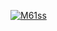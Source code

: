 [![M61ss](https://api.microlink.io/?url=https%3A%2F%2Fm61ss.github.io%2Ftuo-repo%2F&screenshots=true&embed=screenshot.url)](https://m61ss.github.io)

